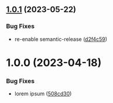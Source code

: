 ## [1.0.1](https://github.com/SocialGouv/nata-site/compare/v1.0.0...v1.0.1) (2023-05-22)


### Bug Fixes

* re-enable semantic-release ([d2f4c59](https://github.com/SocialGouv/nata-site/commit/d2f4c59e91a402cf1a1482074fa9933467493075))

# 1.0.0 (2023-04-18)


### Bug Fixes

* lorem ipsum ([508cd30](https://github.com/SocialGouv/nata-site/commit/508cd304dba6406653d9b9f1e1de98dc67580d8f))
